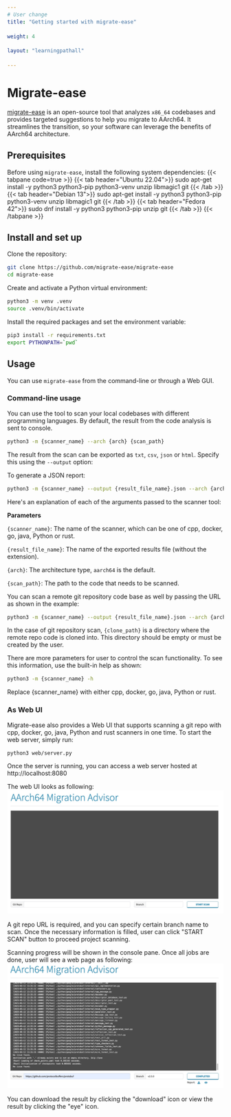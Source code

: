 ```yaml
---
# User change
title: "Getting started with migrate-ease"

weight: 4

layout: "learningpathall"

---
```


# Migrate-ease

[migrate-ease](https://github.com/migrate-ease/migrate-ease) is an open-source tool that analyzes `x86_64` codebases and provides targeted suggestions to help you migrate to AArch64. It streamlines the transition, so your software can leverage the benefits of AArch64 architecture.

## Prerequisites
Before using `migrate-ease`, install the following system dependencies:
{{< tabpane code=true >}}
  {{< tab header="Ubuntu 22.04">}}
sudo apt-get install -y python3 python3-pip python3-venv unzip libmagic1 git
  {{< /tab >}}
  {{< tab header="Debian 13">}}
sudo apt-get install -y python3 python3-pip python3-venv unzip libmagic1 git
  {{< /tab >}}
  {{< tab header="Fedora 42">}}
sudo dnf install -y python3 python3-pip unzip git
  {{< /tab >}}
{{< /tabpane >}}

## Install and set up

Clone the repository:
```bash
git clone https://github.com/migrate-ease/migrate-ease
cd migrate-ease 
```

Create and activate a Python virtual environment:
```bash
python3 -m venv .venv
source .venv/bin/activate
```

Install the required packages and set the environment variable:
```bash
pip3 install -r requirements.txt
export PYTHONPATH=`pwd`
```

## Usage

You can use `migrate-ease` from the command-line or through a Web GUI. 
 
### Command-line usage
 
You can use the tool to scan your local codebases with different programming languages. By default, the result from the code analysis is sent to console.

```bash
python3 -m {scanner_name} --arch {arch} {scan_path}
```
The result from the scan can be exported as `txt`, `csv`, `json` or `html`. Specify this using the `--output` option:

To generate a JSON report:
```bash
python3 -m {scanner_name} --output {result_file_name}.json --arch {arch} {scan_path}
```

Here's an explanation of each of the arguments passed to the scanner tool:

**Parameters**

`{scanner_name}`: The name of the scanner, which can be one of cpp, docker, go, java, Python or rust.

`{result_file_name}`: The name of the exported results file (without the extension).

`{arch}`: The architecture type, `aarch64` is the default.

`{scan_path}`: The path to the code that needs to be scanned.

You can scan a remote git repository code base as well by passing the URL as shown in the example:
```bash
python3 -m {scanner_name} --output {result_file_name}.json --arch {arch} --git-repo {repo} {clone_path}
```
In the case of git repository scan, `{clone_path}` is a directory where the remote repo code is cloned into. This directory should be empty or must be created by the user.

There are more parameters for user to control the scan functionality. To see this information, use the built-in help as shown:
```bash
python3 -m {scanner_name} -h
```
Replace {scanner_name} with either cpp, docker, go, java, Python or rust.

### As Web UI
Migrate-ease also provides a Web UI that supports scanning a git repo with cpp, docker, go, java, Python and rust scanners in one time.
To start the web server, simply run:
```
python3 web/server.py
```

Once the server is running, you can access a web server hosted at http://localhost:8080

The web UI looks as following:
![example image alt-text#center](web_ui_index.jpg "Figure 1. Web UI to scan a git repo")

A git repo URL is required, and you can specify certain branch name to scan. Once the necessary information is filled, user can click "START SCAN" button to proceed project scanning.

Scanning progress will be shown in the console pane. Once all jobs are done, user will see a web page as following:
![example image alt-text#center](web_ui_result.jpg "Figure 2. Web UI of scan result")

You can download the result by clicking the "download" icon or view the result by clicking the "eye" icon.
